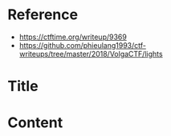 # Reference

[//]: <> (文章所涉及到的技术点、WriteUp的链接)

* https://ctftime.org/writeup/9369
* https://github.com/phieulang1993/ctf-writeups/tree/master/2018/VolgaCTF/lights

# Title

[//]: <> (题目)



# Content

[//]: <> (WriteUp内容)


